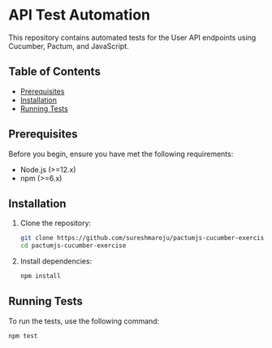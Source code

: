 # API Test Automation

This repository contains automated tests for the User API endpoints using Cucumber, Pactum, and JavaScript.

## Table of Contents

- [Prerequisites](#prerequisites)
- [Installation](#installation)
- [Running Tests](#running-tests)

## Prerequisites

Before you begin, ensure you have met the following requirements:

- Node.js (>=12.x)
- npm (>=6.x)

## Installation

1. Clone the repository:

    ```bash
    git clone https://github.com/sureshmaroju/pactumjs-cucumber-exercise
    cd pactumjs-cucumber-exercise
    ```

2. Install dependencies:

    ```bash
    npm install
    ```

## Running Tests

To run the tests, use the following command:

```bash
npm test
